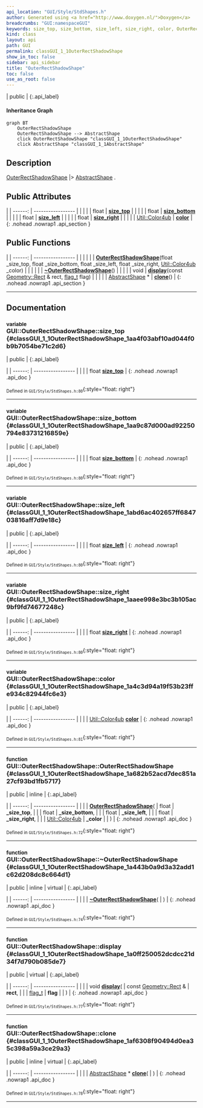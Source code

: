 ```yaml
---
api_location: "GUI/Style/StdShapes.h"
author: Generated using <a href="http://www.doxygen.nl/">Doxygen</a>
breadcrumbs: "GUI:namespaceGUI"
keywords: size_top, size_bottom, size_left, size_right, color, OuterRectShadowShape, ~OuterRectShadowShape, display, clone
kind: class
layout: api
path: GUI
permalink: classGUI_1_1OuterRectShadowShape
show_in_toc: false
sidebar: api_sidebar
title: "OuterRectShadowShape"
toc: false
use_as_root: false
---
```


| public |
{:.api_label}

#### Inheritance Graph

```mermaid
graph BT
	OuterRectShadowShape
	OuterRectShadowShape --> AbstractShape
	click OuterRectShadowShape "classGUI_1_1OuterRectShadowShape"
	click AbstractShape "classGUI_1_1AbstractShape"
```

## Description

[OuterRectShadowShape](classGUI_1_1OuterRectShadowShape) |> [AbstractShape](classGUI_1_1AbstractShape) .



## Public Attributes

|
| ------: | ----------------- |
|  | |
| float | **[size_top](#classGUI_1_1OuterRectShadowShape_1aa4f03abf10ad044f0b9b7054be71c2d6)**  |
|  | |
| float | **[size_bottom](#classGUI_1_1OuterRectShadowShape_1aa9c87d000ad92250794e83731216859e)**  |
|  | |
| float | **[size_left](#classGUI_1_1OuterRectShadowShape_1abd6ac402657ff684703816aff7d9e18c)**  |
|  | |
| float | **[size_right](#classGUI_1_1OuterRectShadowShape_1aaee998e3bc3b105ac9bf9fd74677248c)**  |
|  | |
| [Util::Color4ub](classUtil_1_1Color4ub) | **[color](#classGUI_1_1OuterRectShadowShape_1a4c3d94a19f53b23ffe934c82944fc6e3)**  |
{: .nohead .nowrap1 .api_section }


## Public Functions

|
| ------: | ----------------- |
|  | |
|  | **[OuterRectShadowShape](#classGUI_1_1OuterRectShadowShape_1a682b52acd7dec851a27cf93bd1fb5717)**(float _size_top, float _size_bottom, float _size_left, float _size_right,  [Util::Color4ub](classUtil_1_1Color4ub)  _color) |
|  | |
|  | **[~OuterRectShadowShape](#classGUI_1_1OuterRectShadowShape_1a443b0a9d3a32add1c62d208dc8c664d1)**() |
|  | |
| void | **[display](#classGUI_1_1OuterRectShadowShape_1a0ff250052dcdcc21d34f7d790b085de7)**(const [Geometry::Rect](namespaceGeometry#namespaceGeometry_1acedeea2f6bddd99f077df6f73901a875) & rect,  [flag_t](classGUI_1_1AbstractShape#classGUI_1_1AbstractShape_1a30ae7217ac48efbb16cf6053706fead5)  flag) |
|  | |
| [AbstractShape](classGUI_1_1AbstractShape) * | **[clone](#classGUI_1_1OuterRectShadowShape_1af6308f90494d0ea35c398a59a3ce29a3)**() |
{: .nohead .nowrap1 .api_section }


-------------------------------------------------------------------

## Documentation

### <small>variable</small><br/> GUI::OuterRectShadowShape::size_top {#classGUI_1_1OuterRectShadowShape_1aa4f03abf10ad044f0b9b7054be71c2d6}

| public |
{:.api_label}

|
| ------: | ----------------- |
|  |
| float **[size_top](#classGUI_1_1OuterRectShadowShape_1aa4f03abf10ad044f0b9b7054be71c2d6)**  |
{: .nohead .nowrap1 .api_doc }





<sub>Defined in `GUI/Style/StdShapes.h:80`</sub>{:style="float: right"}

-------------------------------------------------------------------

### <small>variable</small><br/> GUI::OuterRectShadowShape::size_bottom {#classGUI_1_1OuterRectShadowShape_1aa9c87d000ad92250794e83731216859e}

| public |
{:.api_label}

|
| ------: | ----------------- |
|  |
| float **[size_bottom](#classGUI_1_1OuterRectShadowShape_1aa9c87d000ad92250794e83731216859e)**  |
{: .nohead .nowrap1 .api_doc }





<sub>Defined in `GUI/Style/StdShapes.h:80`</sub>{:style="float: right"}

-------------------------------------------------------------------

### <small>variable</small><br/> GUI::OuterRectShadowShape::size_left {#classGUI_1_1OuterRectShadowShape_1abd6ac402657ff684703816aff7d9e18c}

| public |
{:.api_label}

|
| ------: | ----------------- |
|  |
| float **[size_left](#classGUI_1_1OuterRectShadowShape_1abd6ac402657ff684703816aff7d9e18c)**  |
{: .nohead .nowrap1 .api_doc }





<sub>Defined in `GUI/Style/StdShapes.h:80`</sub>{:style="float: right"}

-------------------------------------------------------------------

### <small>variable</small><br/> GUI::OuterRectShadowShape::size_right {#classGUI_1_1OuterRectShadowShape_1aaee998e3bc3b105ac9bf9fd74677248c}

| public |
{:.api_label}

|
| ------: | ----------------- |
|  |
| float **[size_right](#classGUI_1_1OuterRectShadowShape_1aaee998e3bc3b105ac9bf9fd74677248c)**  |
{: .nohead .nowrap1 .api_doc }





<sub>Defined in `GUI/Style/StdShapes.h:80`</sub>{:style="float: right"}

-------------------------------------------------------------------

### <small>variable</small><br/> GUI::OuterRectShadowShape::color {#classGUI_1_1OuterRectShadowShape_1a4c3d94a19f53b23ffe934c82944fc6e3}

| public |
{:.api_label}

|
| ------: | ----------------- |
|  |
| [Util::Color4ub](classUtil_1_1Color4ub) **[color](#classGUI_1_1OuterRectShadowShape_1a4c3d94a19f53b23ffe934c82944fc6e3)**  |
{: .nohead .nowrap1 .api_doc }





<sub>Defined in `GUI/Style/StdShapes.h:81`</sub>{:style="float: right"}

-------------------------------------------------------------------

### <small>function</small><br/> GUI::OuterRectShadowShape::OuterRectShadowShape {#classGUI_1_1OuterRectShadowShape_1a682b52acd7dec851a27cf93bd1fb5717}

| public | inline |
{:.api_label}

|
| ------: | ----------------- |
|  |
|  **[OuterRectShadowShape](#classGUI_1_1OuterRectShadowShape_1a682b52acd7dec851a27cf93bd1fb5717)**( | float | **_size_top**, |
| | float | **_size_bottom**, |
| | float | **_size_left**, |
| | float | **_size_right**, |
| |  [Util::Color4ub](classUtil_1_1Color4ub)  | **_color** |
|   ) |
{: .nohead .nowrap1 .api_doc }





<sub>Defined in `GUI/Style/StdShapes.h:72`</sub>{:style="float: right"}

-------------------------------------------------------------------

### <small>function</small><br/> GUI::OuterRectShadowShape::~OuterRectShadowShape {#classGUI_1_1OuterRectShadowShape_1a443b0a9d3a32add1c62d208dc8c664d1}

| public | inline | virtual |
{:.api_label}

|
| ------: | ----------------- |
|  |
|  **[~OuterRectShadowShape](#classGUI_1_1OuterRectShadowShape_1a443b0a9d3a32add1c62d208dc8c664d1)**( |  ) |
{: .nohead .nowrap1 .api_doc }





<sub>Defined in `GUI/Style/StdShapes.h:74`</sub>{:style="float: right"}

-------------------------------------------------------------------

### <small>function</small><br/> GUI::OuterRectShadowShape::display {#classGUI_1_1OuterRectShadowShape_1a0ff250052dcdcc21d34f7d790b085de7}

| public | virtual |
{:.api_label}

|
| ------: | ----------------- |
|  |
| void **[display](#classGUI_1_1OuterRectShadowShape_1a0ff250052dcdcc21d34f7d790b085de7)**( | const [Geometry::Rect](namespaceGeometry#namespaceGeometry_1acedeea2f6bddd99f077df6f73901a875) & | **rect**, |
| |  [flag_t](classGUI_1_1AbstractShape#classGUI_1_1AbstractShape_1a30ae7217ac48efbb16cf6053706fead5)  | **flag** |
|   ) |
{: .nohead .nowrap1 .api_doc }





<sub>Defined in `GUI/Style/StdShapes.h:77`</sub>{:style="float: right"}

-------------------------------------------------------------------

### <small>function</small><br/> GUI::OuterRectShadowShape::clone {#classGUI_1_1OuterRectShadowShape_1af6308f90494d0ea35c398a59a3ce29a3}

| public | inline | virtual |
{:.api_label}

|
| ------: | ----------------- |
|  |
| [AbstractShape](classGUI_1_1AbstractShape) * **[clone](#classGUI_1_1OuterRectShadowShape_1af6308f90494d0ea35c398a59a3ce29a3)**( |  ) |
{: .nohead .nowrap1 .api_doc }





<sub>Defined in `GUI/Style/StdShapes.h:78`</sub>{:style="float: right"}

-------------------------------------------------------------------

